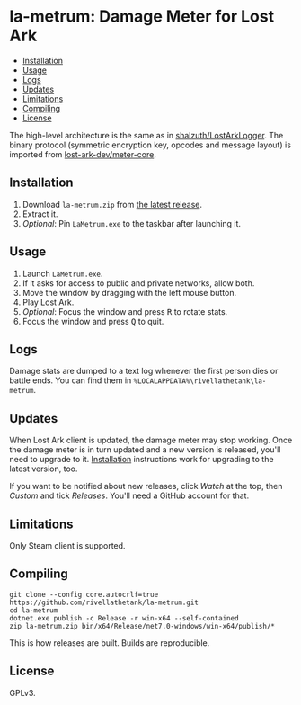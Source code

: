 # la-metrum: Damage Meter for Lost Ark

- [Installation](#installation)
- [Usage](#usage)
- [Logs](#logs)
- [Updates](#updates)
- [Limitations](#limitations)
- [Compiling](#compiling)
- [License](#license)

The high-level architecture is the same as in [shalzuth/LostArkLogger](
  https://github.com/shalzuth/LostArkLogger). The binary protocol (symmetric encryption key,
opcodes and message layout) is imported from [lost-ark-dev/meter-core](
  https://github.com/lost-ark-dev/meter-core).

## Installation

1. Download `la-metrum.zip` from [the latest release](
     https://github.com/rivellathetank/la-metrum/releases/latest).
2. Extract it.
3. *Optional*: Pin `LaMetrum.exe` to the taskbar after launching it.

## Usage

1. Launch `LaMetrum.exe`.
2. If it asks for access to public and private networks, allow both.
3. Move the window by dragging with the left mouse button.
4. Play Lost Ark.
5. *Optional*: Focus the window and press <kbd>R</kbd> to rotate stats.
6. Focus the window and press <kbd>Q</kbd> to quit.

## Logs

Damage stats are dumped to a text log whenever the first person dies or battle ends. You can find
them in `%LOCALAPPDATA%\rivellathetank\la-metrum`.

## Updates

When Lost Ark client is updated, the damage meter may stop working. Once the damage meter is in turn
updated and a new version is released, you'll need to upgrade to it. [Installation](#installation)
instructions work for upgrading to the latest version, too.

If you want to be notified about new releases, click *Watch* at the top, then *Custom* and tick
*Releases*. You'll need a GitHub account for that.

## Limitations

Only Steam client is supported.

## Compiling

```shell
git clone --config core.autocrlf=true https://github.com/rivellathetank/la-metrum.git
cd la-metrum
dotnet.exe publish -c Release -r win-x64 --self-contained
zip la-metrum.zip bin/x64/Release/net7.0-windows/win-x64/publish/*
```

This is how releases are built. Builds are reproducible.

## License

GPLv3.
